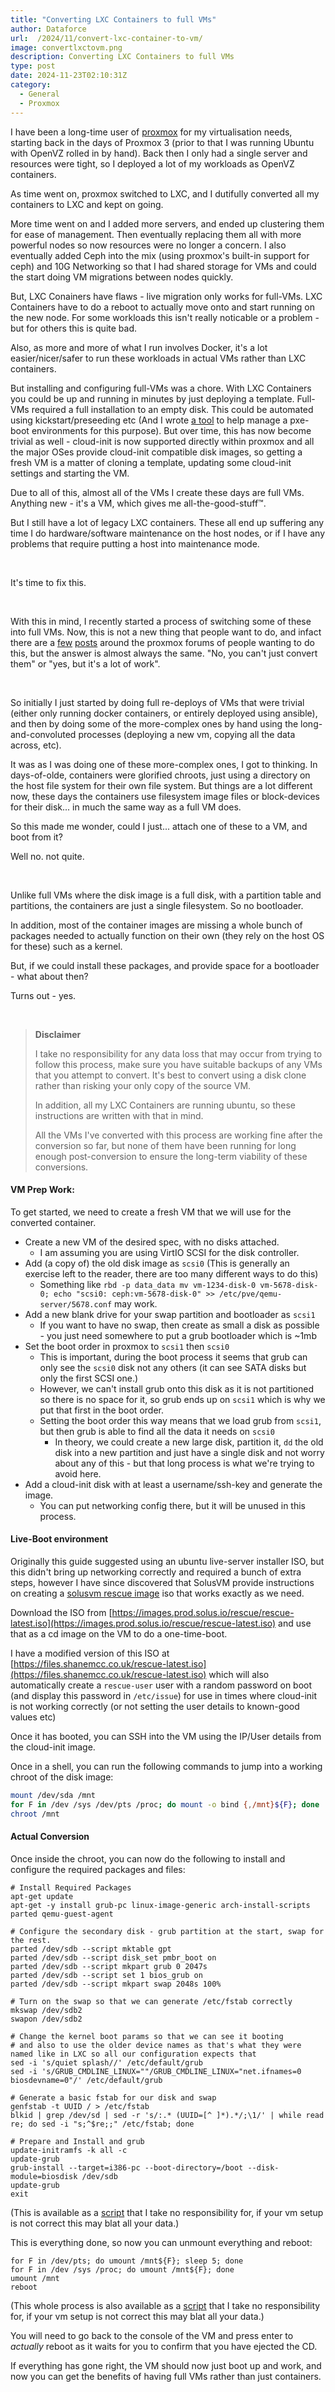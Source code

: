 ```yaml
---
title: "Converting LXC Containers to full VMs"
author: Dataforce
url:  /2024/11/convert-lxc-container-to-vm/
image: convertlxctovm.png
description: Converting LXC Containers to full VMs
type: post
date: 2024-11-23T02:10:31Z
category:
  - General
  - Proxmox
---
```


I have been a long-time user of [proxmox](https://www.proxmox.com/en/) for my virtualisation needs, starting back in the days of Proxmox 3 (prior to that I was running Ubuntu with OpenVZ rolled in by hand). Back then I only had a single server and resources were tight, so I deployed a lot of my workloads as OpenVZ containers.

As time went on, proxmox switched to LXC, and I dutifully converted all my containers to LXC and kept on going.

More time went on and I added more servers, and ended up clustering them for ease of management. Then eventually replacing them all with more powerful nodes so now resources were no longer a concern. I also eventually added Ceph into the mix (using proxmox's built-in support for ceph) and 10G Networking so that I had shared storage for VMs and could the start doing VM migrations between nodes quickly.

But, LXC Conainers have flaws - live migration only works for full-VMs. LXC Containers have to do a reboot to actually move onto and start running on the new node. For some workloads this isn't really noticable or a problem - but for others this is quite bad.

Also, as more and more of what I run involves Docker, it's a lot easier/nicer/safer to run these workloads in actual VMs rather than LXC containers.

But installing and configuring full-VMs was a chore. With LXC Containers you could be up and running in minutes by just deploying a template. Full-VMs required a full installation to an empty disk. This could be automated using kickstart/preseeding etc (And I wrote [a tool](https://github.com/ShaneMcC/PXE-Manager) to help manage a pxe-boot environments for this purpose). But over time, this has now become trivial as well - cloud-init is now supported directly within proxmox and all the major OSes provide cloud-init compatible disk images, so getting a fresh VM is a matter of cloning a template, updating some cloud-init settings and starting the VM.

Due to all of this, almost all of the VMs I create these days are full VMs. Anything new - it's a VM, which gives me all-the-good-stuff™.

But I still have a lot of legacy LXC containers. These all end up suffering any time I do hardware/software maintenance on the host nodes, or if I have any problems that require putting a host into maintenance mode.

<br>

It's time to fix this.

<br>

<!--more-->

With this in mind, I recently started a process of switching some of these into full VMs. Now, this is not a new thing that people want to do, and infact there are a [few](https://forum.proxmox.com/threads/convert-proxmox-lxc-to-a-regular-vm.141687/) [posts](https://forum.proxmox.com/threads/migrate-lxc-to-kvm.56298/) around the proxmox forums of people wanting to do this, but the answer is almost always the same. "No, you can't just convert them" or "yes, but it's a lot of work".

<br>

So initially I just started by doing full re-deploys of VMs that were trivial (either only running docker containers, or entirely deployed using ansible), and then by doing some of the more-complex ones by hand using the long-and-convoluted processes (deploying a new vm, copying all the data across, etc).

It was as I was doing one of these more-complex ones, I got to thinking. In days-of-olde, containers were glorified chroots, just using a directory on the host file system for their own file system. But things are a lot different now, these days the containers use filesystem image files or block-devices for their disk... in much the same way as a full VM does.

So this made me wonder, could I just... attach one of these to a VM, and boot from it?

Well no. not quite.

<br>

Unlike full VMs where the disk image is a full disk, with a partition table and partitions, the containers are just a single filesystem. So no bootloader.

In addition, most of the container images are missing a whole bunch of packages needed to actually function on their own (they rely on the host OS for these) such as a kernel.

But, if we could install these packages, and provide space for a bootloader - what about then?

Turns out - yes.

<br>

> **Disclaimer**
>
> I take no responsibility for any data loss that may occur from trying to follow this process, make sure you have suitable backups of any VMs that you attempt to convert. It's best to convert using a disk clone rather than risking your only copy of the source VM.
>
> In addition, all my LXC Containers are running ubuntu, so these instructions are written with that in mind.
>
> All the VMs I've converted with this process are working fine after the conversion so far, but none of them have been running for long enough post-conversion to ensure the long-term viability of these conversions.


#### VM Prep Work:

To get started, we need to create a fresh VM that we will use for the converted container.

  - Create a new VM of the desired spec, with no disks attached.
    - I am assuming you are using VirtIO SCSI for the disk controller.
  - Add (a copy of) the old disk image as `scsi0` (This is generally an exercise left to the reader, there are too many different ways to do this)
    - Something like `rbd -p data_data mv vm-1234-disk-0 vm-5678-disk-0; echo "scsi0: ceph:vm-5678-disk-0" >> /etc/pve/qemu-server/5678.conf` may work.
  - Add a new blank drive for your swap partition and bootloader as `scsi1`
      - If you want to have no swap, then create as small a disk as possible - you just need somewhere to put a grub bootloader which is ~1mb
  - Set the boot order in proxmox to `scsi1` then `scsi0`
    - This is important, during the boot process it seems that grub can only see the `scsi0` disk not any others (it can see SATA disks but only the first SCSI one.)
    - However, we can't install grub onto this disk as it is not partitioned so there is no space for it, so grub ends up on `scsi1` which is why we put that first in the boot order.
    - Setting the boot order this way means that we load grub from `scsi1`, but then grub is able to find all the data it needs on `scsi0`
      - In theory, we could create a new large disk, partition it, `dd` the old disk into a new partition and just have a single disk and not worry about any of this - but that long process is what we're trying to avoid here.
  - Add a cloud-init disk with at least a username/ssh-key and generate the image.
    - You can put networking config there, but it will be unused in this process.

#### Live-Boot environment

Originally this guide suggested using an ubuntu live-server installer ISO, but this didn't bring up networking correctly and required a bunch of extra steps, however I have since discovered that SolusVM provide instructions on creating a [solusvm rescue image](https://support.solusvm.com/hc/en-us/articles/21335522896919-How-to-create-custom-bootable-rescue-ISO-image-with-Ubuntu-22-for-SolusVM-2) iso that works exactly as we need.

Download the ISO from [https://images.prod.solus.io/rescue/rescue-latest.iso](https://images.prod.solus.io/rescue/rescue-latest.iso) and use that as a cd image on the VM to do a one-time-boot.

I have a modified version of this ISO at [https://files.shanemcc.co.uk/rescue-latest.iso](https://files.shanemcc.co.uk/rescue-latest.iso) which will also automatically create a `rescue-user` user with a random password on boot (and display this password in `/etc/issue`) for use in times where cloud-init is not working correctly (or not setting the user details to known-good values etc)

Once it has booted, you can SSH into the VM using the IP/User details from the cloud-init image.

Once in a shell, you can run the following commands to jump into a working chroot of the disk image:
```bash
mount /dev/sda /mnt
for F in /dev /sys /dev/pts /proc; do mount -o bind {,/mnt}${F}; done
chroot /mnt
```

#### Actual Conversion

Once inside the chroot, you can now do the following to install and configure the required packages and files:

```shell
# Install Required Packages
apt-get update
apt-get -y install grub-pc linux-image-generic arch-install-scripts parted qemu-guest-agent

# Configure the secondary disk - grub partition at the start, swap for the rest.
parted /dev/sdb --script mktable gpt
parted /dev/sdb --script disk_set pmbr_boot on
parted /dev/sdb --script mkpart grub 0 2047s
parted /dev/sdb --script set 1 bios_grub on
parted /dev/sdb --script mkpart swap 2048s 100%

# Turn on the swap so that we can generate /etc/fstab correctly
mkswap /dev/sdb2
swapon /dev/sdb2

# Change the kernel boot params so that we can see it booting
# and also to use the older device names as that's what they were named like in LXC so all our configuration expects that
sed -i 's/quiet splash//' /etc/default/grub
sed -i 's/GRUB_CMDLINE_LINUX=""/GRUB_CMDLINE_LINUX="net.ifnames=0 biosdevname=0"/' /etc/default/grub

# Generate a basic fstab for our disk and swap
genfstab -t UUID / > /etc/fstab
blkid | grep /dev/sd | sed -r 's/:.* (UUID=[^ ]*).*/;\1/' | while read re; do sed -i "s;^$re;;" /etc/fstab; done

# Prepare and Install and grub
update-initramfs -k all -c
update-grub
grub-install --target=i386-pc --boot-directory=/boot --disk-module=biosdisk /dev/sdb
update-grub
exit
```
(This is available as a [script](convert_script.sh) that I take no responsibility for, if your vm setup is not correct this may blat all your data.)

This is everything done, so now you can unmount everything and reboot:
```shell
for F in /dev/pts; do umount /mnt${F}; sleep 5; done
for F in /dev /sys /proc; do umount /mnt${F}; done
umount /mnt
reboot
```
(This whole process is also available as a [script](outer_script.sh) that I take no responsibility for, if your vm setup is not correct this may blat all your data.)

You will need to go back to the console of the VM and press enter to *actually* reboot as it waits for you to confirm that you have ejected the CD.

If everything has gone right, the VM should now just boot up and work, and now you can get the benefits of having full VMs rather than just containers.
